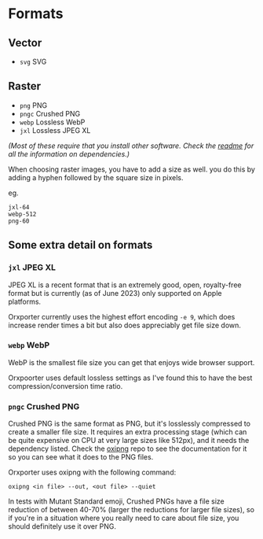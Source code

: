 # Formats

## Vector
- `svg` SVG

## Raster
- `png` PNG
- `pngc` Crushed PNG
- `webp` Lossless WebP
- `jxl` Lossless JPEG XL

*(Most of these require that you install other software. Check the [readme](../../readme.md) for all the information on dependencies.)*

When choosing raster images, you have to add a size as well. you do this by adding a hyphen followed by the square size in pixels.

eg.

```
jxl-64
webp-512
png-60
```



## Some extra detail on formats


### `jxl` JPEG XL

JPEG XL is a recent format that is an extremely good, open, royalty-free format but is currently (as of June 2023) only supported on Apple platforms.

Orxporter currently uses the highest effort encoding `-e 9`, which does increase render times a bit but also does appreciably get file size down.


### `webp` WebP
WebP is the smallest file size you can get that enjoys wide browser support.

Orxpoorter uses default lossless settings as I've found this to have the best compression/conversion time ratio.

### `pngc` Crushed PNG
Crushed PNG is the same format as PNG, but it's losslessly compressed to create a smaller file size. It requires an extra processing stage (which can be quite expensive on CPU at very large sizes like 512px), and it needs the dependency listed. Check the [oxipng](https://github.com/shssoichiro/oxipng) repo to see the documentation for it so you can see what it does to the PNG files.

Orxporter uses oxipng with the following command:

`oxipng <in file> --out, <out file> --quiet`

In tests with Mutant Standard emoji, Crushed PNGs have a file size reduction of between 40-70% (larger the reductions for larger file sizes), so if you're in a situation where you really need to care about file size, you should definitely use it over PNG.
